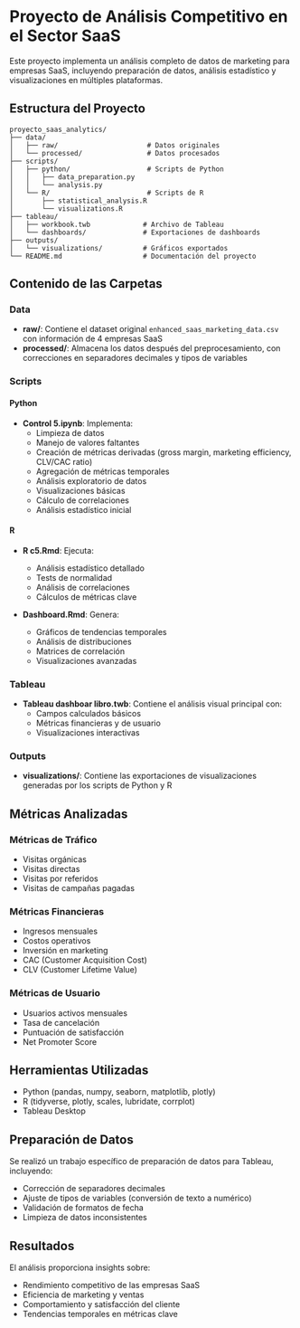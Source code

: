 # Proyecto de Análisis Competitivo en el Sector SaaS

Este proyecto implementa un análisis completo de datos de marketing para empresas SaaS, incluyendo preparación de datos, análisis estadístico y visualizaciones en múltiples plataformas.

## Estructura del Proyecto

```
proyecto_saas_analytics/
├── data/
│   ├── raw/                      # Datos originales
│   └── processed/                # Datos procesados
├── scripts/
│   ├── python/                   # Scripts de Python
│   │   ├── data_preparation.py
│   │   └── analysis.py
│   └── R/                        # Scripts de R
│       ├── statistical_analysis.R
│       └── visualizations.R
├── tableau/
│   ├── workbook.twb             # Archivo de Tableau
│   └── dashboards/              # Exportaciones de dashboards
├── outputs/
│   └── visualizations/          # Gráficos exportados
└── README.md                    # Documentación del proyecto
```

## Contenido de las Carpetas

### Data
- **raw/**: Contiene el dataset original `enhanced_saas_marketing_data.csv` con información de 4 empresas SaaS
- **processed/**: Almacena los datos después del preprocesamiento, con correcciones en separadores decimales y tipos de variables

### Scripts
#### Python
- **Control 5.ipynb**: Implementa:
  - Limpieza de datos
  - Manejo de valores faltantes
  - Creación de métricas derivadas (gross margin, marketing efficiency, CLV/CAC ratio)
  - Agregación de métricas temporales
  - Análisis exploratorio de datos
  - Visualizaciones básicas
  - Cálculo de correlaciones
  - Análisis estadístico inicial

#### R
- **R c5.Rmd**: Ejecuta:
  - Análisis estadístico detallado
  - Tests de normalidad
  - Análisis de correlaciones
  - Cálculos de métricas clave
  
- **Dashboard.Rmd**: Genera:
  - Gráficos de tendencias temporales
  - Análisis de distribuciones
  - Matrices de correlación
  - Visualizaciones avanzadas

### Tableau
- **Tableau dashboar libro.twb**: Contiene el análisis visual principal con:
  - Campos calculados básicos
  - Métricas financieras y de usuario
  - Visualizaciones interactivas

### Outputs
- **visualizations/**: Contiene las exportaciones de visualizaciones generadas por los scripts de Python y R

## Métricas Analizadas

### Métricas de Tráfico
- Visitas orgánicas
- Visitas directas
- Visitas por referidos
- Visitas de campañas pagadas

### Métricas Financieras
- Ingresos mensuales
- Costos operativos
- Inversión en marketing
- CAC (Customer Acquisition Cost)
- CLV (Customer Lifetime Value)

### Métricas de Usuario
- Usuarios activos mensuales
- Tasa de cancelación
- Puntuación de satisfacción
- Net Promoter Score

## Herramientas Utilizadas
- Python (pandas, numpy, seaborn, matplotlib, plotly)
- R (tidyverse, plotly, scales, lubridate, corrplot)
- Tableau Desktop

## Preparación de Datos
Se realizó un trabajo específico de preparación de datos para Tableau, incluyendo:
- Corrección de separadores decimales
- Ajuste de tipos de variables (conversión de texto a numérico)
- Validación de formatos de fecha
- Limpieza de datos inconsistentes

## Resultados
El análisis proporciona insights sobre:
- Rendimiento competitivo de las empresas SaaS
- Eficiencia de marketing y ventas
- Comportamiento y satisfacción del cliente
- Tendencias temporales en métricas clave
